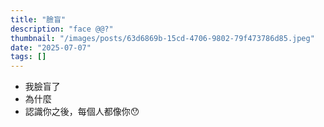 ```yaml
---
title: "臉盲"
description: "face @@?"
thumbnail: "/images/posts/63d6869b-15cd-4706-9802-79f473786d85.jpeg"
date: "2025-07-07"
tags: []
---
```

- 我臉盲了
- 為什麼
- 認識你之後，每個人都像你😯
